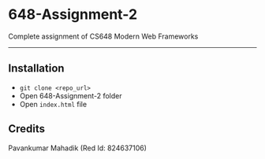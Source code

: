 # 648-Assignment-2
Complete assignment of CS648 Modern Web Frameworks

---

## Installation
* ```git clone <repo_url>```
* Open 648-Assignment-2 folder
* Open `index.html` file

## Credits
Pavankumar Mahadik (Red Id: 824637106)